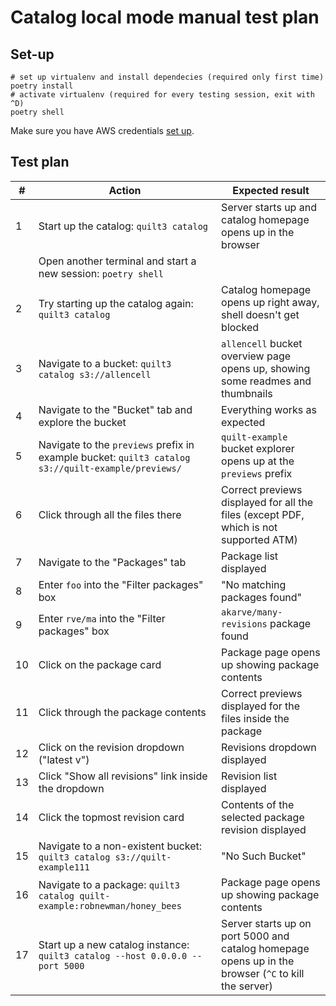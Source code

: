 # Catalog local mode manual test plan

## Set-up

```shell
# set up virtualenv and install dependecies (required only first time)
poetry install
# activate virtualenv (required for every testing session, exit with ^D)
poetry shell
```

Make sure you have AWS credentials [set up](https://boto3.amazonaws.com/v1/documentation/api/latest/guide/credentials.html#configuring-credentials).

## Test plan

| # | Action | Expected result |
| - | --- | --- |
| 1 | Start up the catalog: `quilt3 catalog` | Server starts up and catalog homepage opens up in the browser |
|   | Open another terminal and start a new session: `poetry shell` |   |
| 2 | Try starting up the catalog again: `quilt3 catalog` | Catalog homepage opens up right away, shell doesn't get blocked |
| 3 | Navigate to a bucket: `quilt3 catalog s3://allencell` | `allencell` bucket overview page opens up, showing some readmes and thumbnails |
| 4 | Navigate to the "Bucket" tab and explore the bucket | Everything works as expected |
| 5 | Navigate to the `previews` prefix in example bucket: `quilt3 catalog s3://quilt-example/previews/` | `quilt-example` bucket explorer opens up at the `previews` prefix |
| 6 | Click through all the files there | Correct previews displayed for all the files (except PDF, which is not supported ATM) |
| 7 | Navigate to the "Packages" tab | Package list displayed |
| 8 | Enter `foo` into the "Filter packages" box | "No matching packages found" |
| 9 | Enter `rve/ma` into the "Filter packages" box | `akarve/many-revisions` package found |
| 10 | Click on the package card | Package page opens up showing package contents |
| 11 | Click through the package contents | Correct previews displayed for the files inside the package |
| 12 | Click on the revision dropdown ("latest v") | Revisions dropdown displayed |
| 13 | Click "Show all revisions" link inside the dropdown | Revision list displayed |
| 14 | Click the topmost revision card | Contents of the selected package revision displayed |
| 15 | Navigate to a non-existent bucket: `quilt3 catalog s3://quilt-example111` | "No Such Bucket" |
| 16 | Navigate to a package: `quilt3 catalog quilt-example:robnewman/honey_bees` | Package page opens up showing package contents |
| 17 | Start up a new catalog instance: `quilt3 catalog --host 0.0.0.0 --port 5000` | Server starts up on port 5000 and catalog homepage opens up in the browser (`^C` to kill the server) |
